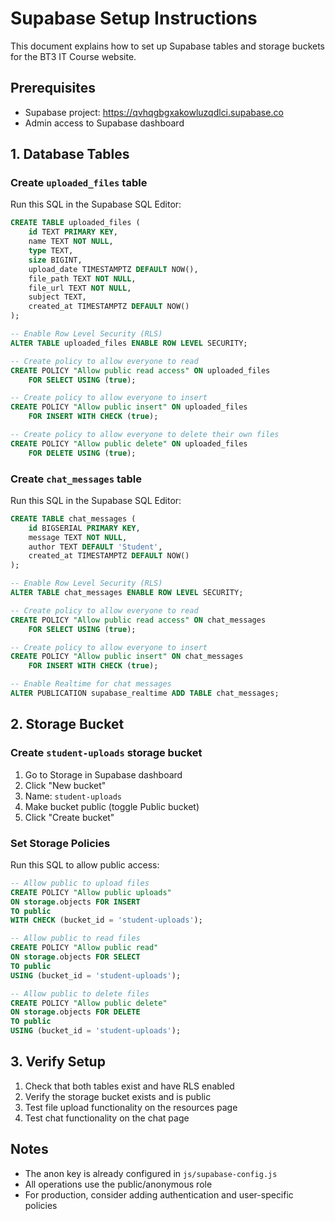 # Supabase Setup Instructions

This document explains how to set up Supabase tables and storage buckets for the BT3 IT Course website.

## Prerequisites

- Supabase project: https://qvhqgbgxakowluzqdlci.supabase.co
- Admin access to Supabase dashboard

## 1. Database Tables

### Create `uploaded_files` table

Run this SQL in the Supabase SQL Editor:

```sql
CREATE TABLE uploaded_files (
    id TEXT PRIMARY KEY,
    name TEXT NOT NULL,
    type TEXT,
    size BIGINT,
    upload_date TIMESTAMPTZ DEFAULT NOW(),
    file_path TEXT NOT NULL,
    file_url TEXT NOT NULL,
    subject TEXT,
    created_at TIMESTAMPTZ DEFAULT NOW()
);

-- Enable Row Level Security (RLS)
ALTER TABLE uploaded_files ENABLE ROW LEVEL SECURITY;

-- Create policy to allow everyone to read
CREATE POLICY "Allow public read access" ON uploaded_files
    FOR SELECT USING (true);

-- Create policy to allow everyone to insert
CREATE POLICY "Allow public insert" ON uploaded_files
    FOR INSERT WITH CHECK (true);

-- Create policy to allow everyone to delete their own files
CREATE POLICY "Allow public delete" ON uploaded_files
    FOR DELETE USING (true);
```

### Create `chat_messages` table

Run this SQL in the Supabase SQL Editor:

```sql
CREATE TABLE chat_messages (
    id BIGSERIAL PRIMARY KEY,
    message TEXT NOT NULL,
    author TEXT DEFAULT 'Student',
    created_at TIMESTAMPTZ DEFAULT NOW()
);

-- Enable Row Level Security (RLS)
ALTER TABLE chat_messages ENABLE ROW LEVEL SECURITY;

-- Create policy to allow everyone to read
CREATE POLICY "Allow public read access" ON chat_messages
    FOR SELECT USING (true);

-- Create policy to allow everyone to insert
CREATE POLICY "Allow public insert" ON chat_messages
    FOR INSERT WITH CHECK (true);

-- Enable Realtime for chat messages
ALTER PUBLICATION supabase_realtime ADD TABLE chat_messages;
```

## 2. Storage Bucket

### Create `student-uploads` storage bucket

1. Go to Storage in Supabase dashboard
2. Click "New bucket"
3. Name: `student-uploads`
4. Make bucket public (toggle Public bucket)
5. Click "Create bucket"

### Set Storage Policies

Run this SQL to allow public access:

```sql
-- Allow public to upload files
CREATE POLICY "Allow public uploads"
ON storage.objects FOR INSERT
TO public
WITH CHECK (bucket_id = 'student-uploads');

-- Allow public to read files
CREATE POLICY "Allow public read"
ON storage.objects FOR SELECT
TO public
USING (bucket_id = 'student-uploads');

-- Allow public to delete files
CREATE POLICY "Allow public delete"
ON storage.objects FOR DELETE
TO public
USING (bucket_id = 'student-uploads');
```

## 3. Verify Setup

1. Check that both tables exist and have RLS enabled
2. Verify the storage bucket exists and is public
3. Test file upload functionality on the resources page
4. Test chat functionality on the chat page

## Notes

- The anon key is already configured in `js/supabase-config.js`
- All operations use the public/anonymous role
- For production, consider adding authentication and user-specific policies

